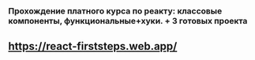 ### Прохождение платного курса по реакту: классовые компоненты, функциональные+хуки. + 3 готовых проекта
## https://react-firststeps.web.app/

